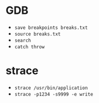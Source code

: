 # GDB
* `save breakpoints breaks.txt`
* `source breaks.txt`
* `search`
* `catch throw`

# strace
* `strace /usr/bin/application`
* `strace -p1234 -s9999 -e write`

